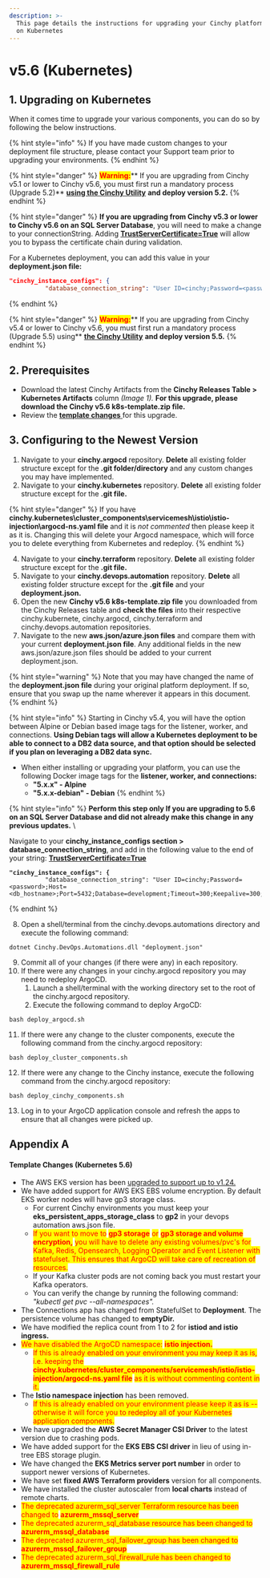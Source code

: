 ```yaml
---
description: >-
  This page details the instructions for upgrading your Cinchy platform to v5.6
  on Kubernetes
---
```


# v5.6 (Kubernetes)

## 1. Upgrading on Kubernetes

When it comes time to upgrade your various components, you can do so by following the below instructions.

{% hint style="info" %}
If you have made custom changes to your deployment file structure, please contact your Support team prior to upgrading your environments.
{% endhint %}

{% hint style="danger" %}
<mark style="color:red;">**Warning:**</mark>** If you are upgrading from Cinchy v5.1 or lower to Cinchy v5.6, you must first run a mandatory process (Upgrade 5.2)** [**using the Cinchy Utility**](../cinchy-upgrade-utility.md) **and deploy version 5.2.**
{% endhint %}

{% hint style="danger" %}
**If you are upgrading from Cinchy v5.3 or lower to Cinchy v5.6 on an SQL Server Database**, you will need to make a change to your connectionString. Adding [**TrustServerCertificate=True**](https://learn.microsoft.com/en-us/dotnet/api/system.data.sqlclient.sqlconnectionstringbuilder.trustservercertificate?view=dotnet-plat-ext-6.0) will allow you to bypass the certificate chain during validation.

For a Kubernetes deployment, you can add this value in your **deployment.json file:**

```json
"cinchy_instance_configs": {
          "database_connection_string": "User ID=cinchy;Password=<password>;Host=<
```
{% endhint %}

{% hint style="danger" %}
<mark style="color:red;">**Warning:**</mark>** If you are upgrading from Cinchy v5.4 or lower to Cinchy v5.6, you must first run a mandatory process (Upgrade 5.5) using** [**the Cinchy Utility**](../cinchy-upgrade-utility.md) **and deploy version 5.5.**
{% endhint %}

## 2. Prerequisites

* Download the latest Cinchy Artifacts from the **Cinchy Releases Table > Kubernetes Artifacts** column _(Image 1)._ **For this upgrade, please download the Cinchy v5.6 k8s-template.zip file.**
* Review the [**template changes** ](v5.6-kubernetes.md#template-changes-kubernetes-5.6)for this upgrade.

## 3. Configuring to the Newest Version

1. Navigate to your **cinchy.argocd** repository. **Delete** all existing folder structure except for the **.git folder/directory** and any custom changes you may have implemented.
2. Navigate to your **cinchy.kubernetes** repository. **Delete** all existing folder structure except for the **.git file.**

{% hint style="danger" %}
If you have **cinchy.kubernetes\cluster\_components\servicemesh\istio\istio-injection\argocd-ns.yaml file** and it is _not commented_ then please keep it as it is. Changing this will delete your Argocd namespace, which will force you to delete everything from Kubernetes and redeploy.
{% endhint %}

4. Navigate to your **cinchy.terraform** repository. **Delete** all existing folder structure except for the **.git file.**
5. Navigate to your **cinchy.devops.automation** repository. **Delete** all existing folder structure except for the **.git file** and your **deployment.json.**
6. Open the new **Cinchy v5.6 k8s-template.zip file** you downloaded from the Cinchy Releases table and **check the files** into their respective cinchy.kubernete, cinchy.argocd, cinchy.terraform and cinchy.devops.automation repositories.
7. Navigate to the new **aws.json/azure.json files** and compare them with your current **deployment.json file**. Any additional fields in the new aws.json/azure.json files should be added to your current deployment.json.

{% hint style="warning" %}
Note that you may have changed the name of the **deployment.json file** during your original platform deployment. If so, ensure that you swap up the name wherever it appears in this document.
{% endhint %}

{% hint style="info" %}
Starting in Cinchy v5.4, you will have the option between Alpine or Debian based image tags for the listener, worker, and connections. **Using Debian tags will allow a Kubernetes deployment to be able to connect to a DB2 data source, and that option should be selected if you plan on leveraging a DB2 data sync.**

* When either installing or upgrading your platform, you can use the following Docker image tags for the **listener, worker, and connections:**
  * **"5.x.x" - Alpine**
  * **"5.x.x-debian" - Debian**
{% endhint %}

{% hint style="info" %}
**Perform this step only If you are upgrading to 5.6 on an SQL Server Database and did not already make this change in any previous updates.** \


Navigate to your **cinchy\_instance\_configs section > database\_connection\_string**, and add in the following value to the end of your string: [**TrustServerCertificate=True**](https://learn.microsoft.com/en-us/dotnet/api/system.data.sqlclient.sqlconnectionstringbuilder.trustservercertificate?view=dotnet-plat-ext-6.0)

<pre><code><strong>"cinchy_instance_configs": {
</strong>          "database_connection_string": "User ID=cinchy;Password=&#x3C;password>;Host=&#x3C;db_hostname>;Port=5432;Database=development;Timeout=300;Keepalive=300;TrustServerCertificate=True",
</code></pre>
{% endhint %}

8. Open a shell/terminal from the cinchy.devops.automations directory and execute the following command:

```
dotnet Cinchy.DevOps.Automations.dll "deployment.json"
```

9. Commit all of your changes (if there were any) in each repository.
10. If there were any changes in your cinchy.argocd repository you may need to redeploy ArgoCD.
    1. Launch a shell/terminal with the working directory set to the root of the cinchy.argocd repository.
    2. Execute the following command to deploy ArgoCD:

```
bash deploy_argocd.sh
```

11. If there were any change to the cluster components, execute the following command from the cinchy.argocd repository:

```
bash deploy_cluster_components.sh
```

12. If there were any change to the Cinchy instance, execute the following command from the cinchy.argocd repository:

```
bash deploy_cinchy_components.sh
```

13. Log in to your ArgoCD application console and refresh the apps to ensure that all changes were picked up.

## Appendix A

#### Template Changes (Kubernetes 5.6)

* The AWS EKS version has been [upgraded to support up to v1.24.](upgrading-aws-eks-kubernetes-version.md)
* We have added support for AWS EKS EBS volume encryption. By default EKS worker nodes will have gp3 storage class.&#x20;
  * For current Cinchy environments you must keep your **eks\_persistent\_apps\_storage\_class** to **gp2** in your devops automation aws.json file.&#x20;
  * <mark style="color:red;">If you want to move to</mark> <mark style="color:red;"></mark><mark style="color:red;">**gp3 storage**</mark> <mark style="color:red;"></mark><mark style="color:red;">or</mark> <mark style="color:red;"></mark><mark style="color:red;">**gp3 storage and volume encryption,**</mark> <mark style="color:red;"></mark><mark style="color:red;">you will have to delete any existing volumes/pvc's for Kafka, Redis, Opensearch, Logging Operator and Event Listener with statefulset. This ensures that ArgoCD will take care of recreation of resources.</mark>&#x20;
  * If your Kafka cluster pods are not coming back you must restart your Kafka operators.&#x20;
  * You can verify the change by running the following command: _"kubectl get pvc --all-namespaces"._&#x20;
* The Connections app has changed from StatefulSet to **Deployment**. The persistence volume has changed to **emptyDir.**
* We have modified the replica count from 1 to 2 for **istiod and istio ingress.**
* <mark style="color:red;">We have disabled the ArgoCD namespace:</mark> <mark style="color:red;"></mark><mark style="color:red;">**istio injection.**</mark>
  * <mark style="color:red;">If this is already enabled on your environment you may keep it as is, i.e. keeping the</mark> <mark style="color:red;"></mark><mark style="color:red;">**cinchy.kubernetes/cluster\_components/servicemesh/istio/istio-injection/argocd-ns.yaml file**</mark> <mark style="color:red;"></mark><mark style="color:red;">as it is without commenting content in it.</mark>
* The **Istio namespace injection** has been removed.
  * <mark style="color:red;">If  this is already enabled on your environment please keep it as is -- otherwise it will force you to redeploy all of your Kubernetes application components.</mark>
* We have upgraded the **AWS Secret Manager CSI Driver** to the latest version due to crashing pods.
* We have added support for the **EKS EBS CSI driver** in lieu of using in-tree EBS storage plugin.
* We have changed the **EKS Metrics server port number** in order to support newer versions of Kubernetes.
* We have set **fixed AWS Terraform providers** version for all components.
* We have installed the cluster autoscaler from **local charts** instead of remote charts.
* <mark style="color:red;">The deprecated azurerm\_sql\_server Terraform resource has been changed to</mark> <mark style="color:red;"></mark><mark style="color:red;">**azurerm\_mssql\_server**</mark>
* <mark style="color:red;">The deprecated azurerm\_sql\_database resource has been changed to</mark> <mark style="color:red;"></mark><mark style="color:red;">**azurerm\_mssql\_database**</mark>
* <mark style="color:red;">The deprecated azurerm\_sql\_failover\_group has been changed to</mark> <mark style="color:red;"></mark><mark style="color:red;">**azurerm\_mssql\_failover\_group**</mark> &#x20;
* <mark style="color:red;">The deprecated azurerm\_sql\_firewall\_rule has been changed to</mark> <mark style="color:red;"></mark><mark style="color:red;">**azurerm\_mssql\_firewall\_rule**</mark>
